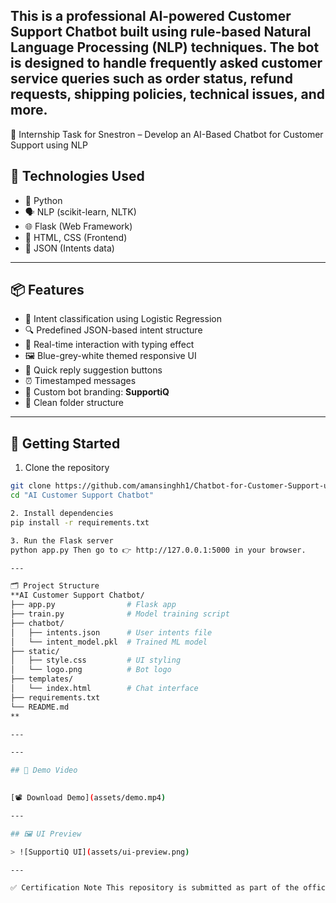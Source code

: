 This is a professional AI-powered Customer Support Chatbot built using rule-based Natural Language Processing (NLP) techniques. The bot is designed to handle frequently asked customer service queries such as order status, refund requests, shipping policies, technical issues, and more.
---
📁 Internship Task for Snestron – Develop an AI-Based Chatbot for Customer Support using NLP

## 🔧 Technologies Used

- 🧠 Python
- 🗣️ NLP (scikit-learn, NLTK)
- 🌐 Flask (Web Framework)
- 🎨 HTML, CSS (Frontend)
- 🧾 JSON (Intents data)

---

## 📦 Features

- 🧠 Intent classification using Logistic Regression
- 🔍 Predefined JSON-based intent structure
- 💬 Real-time interaction with typing effect
- 🖼️ Blue-grey-white themed responsive UI
- 🔁 Quick reply suggestion buttons
- ⏰ Timestamped messages
- 🤖 Custom bot branding: **SupportiQ**
- 📁 Clean folder structure

---

## 🚀 Getting Started

1. Clone the repository

```bash
git clone https://github.com/amansinghh1/Chatbot-for-Customer-Support-using-NLP.git
cd "AI Customer Support Chatbot"

2. Install dependencies
pip install -r requirements.txt

3. Run the Flask server
python app.py Then go to 👉 http://127.0.0.1:5000 in your browser.

---

🗂️ Project Structure
**AI Customer Support Chatbot/
├── app.py                # Flask app
├── train.py              # Model training script
├── chatbot/
│   ├── intents.json      # User intents file
│   └── intent_model.pkl  # Trained ML model
├── static/
│   ├── style.css         # UI styling
│   └── logo.png          # Bot logo
├── templates/
│   └── index.html        # Chat interface
├── requirements.txt
└── README.md
**

---

---

## 🎥 Demo Video

  
[📽️ Download Demo](assets/demo.mp4)

---

## 🖼️ UI Preview

> ![SupportiQ UI](assets/ui-preview.png)

---

✅ Certification Note This repository is submitted as part of the official AI Internship Task at Snestron Internships – focused on building real-world NLP solutions.


